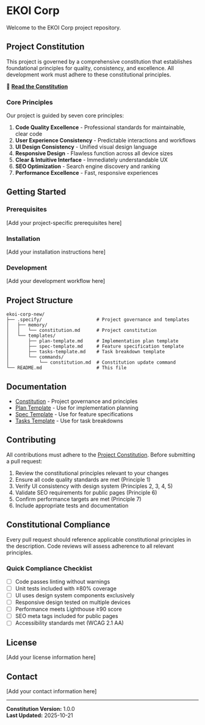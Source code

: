 # EKOI Corp

Welcome to the EKOI Corp project repository.

## Project Constitution

This project is governed by a comprehensive constitution that establishes foundational principles for quality, consistency, and excellence. All development work must adhere to these constitutional principles.

📜 **[Read the Constitution](.specify/memory/constitution.md)**

### Core Principles

Our project is guided by seven core principles:

1. **Code Quality Excellence** - Professional standards for maintainable, clear code
2. **User Experience Consistency** - Predictable interactions and workflows
3. **UI Design Consistency** - Unified visual design language
4. **Responsive Design** - Flawless function across all device sizes
5. **Clear & Intuitive Interface** - Immediately understandable UX
6. **SEO Optimization** - Search engine discovery and ranking
7. **Performance Excellence** - Fast, responsive experiences

## Getting Started

### Prerequisites

[Add your project-specific prerequisites here]

### Installation

[Add your installation instructions here]

### Development

[Add your development workflow here]

## Project Structure

```
ekoi-corp-new/
├── .specify/                    # Project governance and templates
│   ├── memory/
│   │   └── constitution.md      # Project constitution
│   └── templates/
│       ├── plan-template.md     # Implementation plan template
│       ├── spec-template.md     # Feature specification template
│       ├── tasks-template.md    # Task breakdown template
│       └── commands/
│           └── constitution.md  # Constitution update command
└── README.md                    # This file
```

## Documentation

- [Constitution](.specify/memory/constitution.md) - Project governance and principles
- [Plan Template](.specify/templates/plan-template.md) - Use for implementation planning
- [Spec Template](.specify/templates/spec-template.md) - Use for feature specifications
- [Tasks Template](.specify/templates/tasks-template.md) - Use for task breakdowns

## Contributing

All contributions must adhere to the [Project Constitution](.specify/memory/constitution.md). Before submitting a pull request:

1. Review the constitutional principles relevant to your changes
2. Ensure all code quality standards are met (Principle 1)
3. Verify UI consistency with design system (Principles 2, 3, 4, 5)
4. Validate SEO requirements for public pages (Principle 6)
5. Confirm performance targets are met (Principle 7)
6. Include appropriate tests and documentation

## Constitutional Compliance

Every pull request should reference applicable constitutional principles in the description. Code reviews will assess adherence to all relevant principles.

### Quick Compliance Checklist

- [ ] Code passes linting without warnings
- [ ] Unit tests included with ≥80% coverage
- [ ] UI uses design system components exclusively
- [ ] Responsive design tested on multiple devices
- [ ] Performance meets Lighthouse ≥90 score
- [ ] SEO meta tags included for public pages
- [ ] Accessibility standards met (WCAG 2.1 AA)

## License

[Add your license information here]

## Contact

[Add your contact information here]

---

**Constitution Version:** 1.0.0  
**Last Updated:** 2025-10-21


